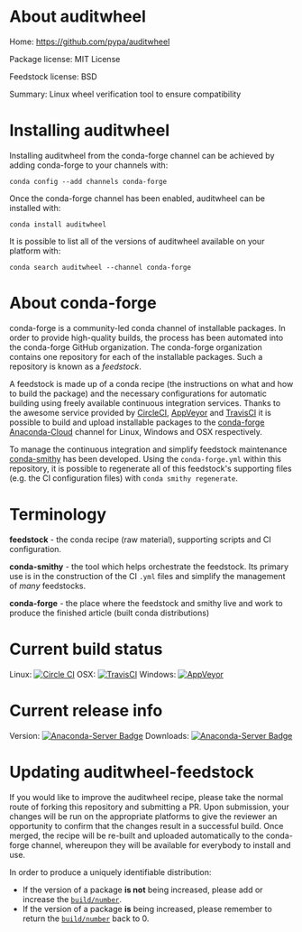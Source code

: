 About auditwheel
================

Home: https://github.com/pypa/auditwheel

Package license: MIT License

Feedstock license: BSD

Summary: Linux wheel verification tool to ensure compatibility



Installing auditwheel
=====================

Installing auditwheel from the conda-forge channel can be achieved by adding conda-forge to your channels with:

```
conda config --add channels conda-forge
```

Once the conda-forge channel has been enabled, auditwheel can be installed with:

```
conda install auditwheel
```

It is possible to list all of the versions of auditwheel available on your platform with:

```
conda search auditwheel --channel conda-forge
```


About conda-forge
=================

conda-forge is a community-led conda channel of installable packages.
In order to provide high-quality builds, the process has been automated into the
conda-forge GitHub organization. The conda-forge organization contains one repository 
for each of the installable packages. Such a repository is known as a *feedstock*.

A feedstock is made up of a conda recipe (the instructions on what and how to build
the package) and the necessary configurations for automatic building using freely
available continuous integration services. Thanks to the awesome service provided by
[CircleCI](https://circleci.com/), [AppVeyor](http://www.appveyor.com/)
and [TravisCI](https://travis-ci.org/) it is possible to build and upload installable
packages to the [conda-forge](https://anaconda.org/conda-forge)
[Anaconda-Cloud](http://docs.anaconda.org/) channel for Linux, Windows and OSX respectively.

To manage the continuous integration and simplify feedstock maintenance
[conda-smithy](http://github.com/conda-forge/conda-smithy) has been developed.
Using the ``conda-forge.yml`` within this repository, it is possible to regenerate all of
this feedstock's supporting files (e.g. the CI configuration files) with ``conda smithy regenerate``.


Terminology
===========

**feedstock** - the conda recipe (raw material), supporting scripts and CI configuration.

**conda-smithy** - the tool which helps orchestrate the feedstock.
                   Its primary use is in the construction of the CI ``.yml`` files
                   and simplify the management of *many* feedstocks.

**conda-forge** - the place where the feedstock and smithy live and work to
                  produce the finished article (built conda distributions)

Current build status
====================
Linux: [![Circle CI](https://circleci.com/gh/conda-forge/auditwheel-feedstock.svg?style=svg)](https://circleci.com/gh/conda-forge/auditwheel-feedstock)
OSX: [![TravisCI](https://travis-ci.org/conda-forge/auditwheel-feedstock.svg?branch=master)](https://travis-ci.org/conda-forge/auditwheel-feedstock) 
Windows: [![AppVeyor](https://ci.appveyor.com/api/projects/status/github/conda-forge/auditwheel-feedstock?svg=True)](https://ci.appveyor.com/project/conda-forge/auditwheel-feedstock/branch/master)

Current release info
====================
Version: [![Anaconda-Server Badge](https://anaconda.org/conda-forge/auditwheel/badges/version.svg)](https://anaconda.org/conda-forge/auditwheel)
Downloads: [![Anaconda-Server Badge](https://anaconda.org/conda-forge/auditwheel/badges/downloads.svg)](https://anaconda.org/conda-forge/auditwheel)


Updating auditwheel-feedstock
=============================

If you would like to improve the auditwheel recipe, please take the normal
route of forking this repository and submitting a PR. Upon submission, your changes will
be run on the appropriate platforms to give the reviewer an opportunity to confirm that the
changes result in a successful build. Once merged, the recipe will be re-built and uploaded
automatically to the conda-forge channel, whereupon they will be available for everybody to
install and use.

In order to produce a uniquely identifiable distribution:
 * If the version of a package **is not** being increased, please add or increase
   the [``build/number``](http://conda.pydata.org/docs/building/meta-yaml.html#build-number-and-string). 
 * If the version of a package **is** being increased, please remember to return
   the [``build/number``](http://conda.pydata.org/docs/building/meta-yaml.html#build-number-and-string)
   back to 0.
